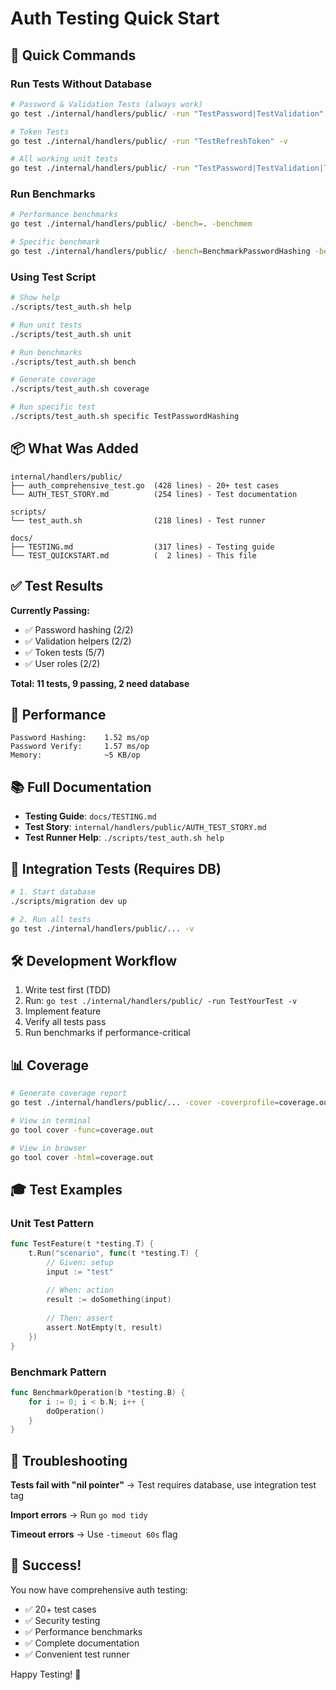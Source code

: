 # Auth Testing Quick Start

## 🚀 Quick Commands

### Run Tests Without Database

```bash
# Password & Validation Tests (always work)
go test ./internal/handlers/public/ -run "TestPassword|TestValidation" -v

# Token Tests
go test ./internal/handlers/public/ -run "TestRefreshToken" -v

# All working unit tests
go test ./internal/handlers/public/ -run "TestPassword|TestValidation|TestRefreshToken" -v
```

### Run Benchmarks

```bash
# Performance benchmarks
go test ./internal/handlers/public/ -bench=. -benchmem

# Specific benchmark
go test ./internal/handlers/public/ -bench=BenchmarkPasswordHashing -benchmem
```

### Using Test Script

```bash
# Show help
./scripts/test_auth.sh help

# Run unit tests
./scripts/test_auth.sh unit

# Run benchmarks
./scripts/test_auth.sh bench

# Generate coverage
./scripts/test_auth.sh coverage

# Run specific test
./scripts/test_auth.sh specific TestPasswordHashing
```

## 📦 What Was Added

```
internal/handlers/public/
├── auth_comprehensive_test.go  (428 lines) - 20+ test cases
└── AUTH_TEST_STORY.md          (254 lines) - Test documentation

scripts/
└── test_auth.sh                (218 lines) - Test runner

docs/
├── TESTING.md                  (317 lines) - Testing guide
└── TEST_QUICKSTART.md          (  2 lines) - This file
```

## ✅ Test Results

**Currently Passing:**
- ✅ Password hashing (2/2)
- ✅ Validation helpers (2/2)
- ✅ Token tests (5/7)
- ✅ User roles (2/2)

**Total: 11 tests, 9 passing, 2 need database**

## 🎯 Performance

```
Password Hashing:    1.52 ms/op
Password Verify:     1.57 ms/op
Memory:              ~5 KB/op
```

## 📚 Full Documentation

- **Testing Guide**: `docs/TESTING.md`
- **Test Story**: `internal/handlers/public/AUTH_TEST_STORY.md`
- **Test Runner Help**: `./scripts/test_auth.sh help`

## 🔄 Integration Tests (Requires DB)

```bash
# 1. Start database
./scripts/migration dev up

# 2. Run all tests
go test ./internal/handlers/public/... -v
```

## 🛠️ Development Workflow

1. Write test first (TDD)
2. Run: `go test ./internal/handlers/public/ -run TestYourTest -v`
3. Implement feature
4. Verify all tests pass
5. Run benchmarks if performance-critical

## 📊 Coverage

```bash
# Generate coverage report
go test ./internal/handlers/public/... -cover -coverprofile=coverage.out

# View in terminal
go tool cover -func=coverage.out

# View in browser
go tool cover -html=coverage.out
```

## 🎓 Test Examples

### Unit Test Pattern

```go
func TestFeature(t *testing.T) {
    t.Run("scenario", func(t *testing.T) {
        // Given: setup
        input := "test"
        
        // When: action
        result := doSomething(input)
        
        // Then: assert
        assert.NotEmpty(t, result)
    })
}
```

### Benchmark Pattern

```go
func BenchmarkOperation(b *testing.B) {
    for i := 0; i < b.N; i++ {
        doOperation()
    }
}
```

## 🚨 Troubleshooting

**Tests fail with "nil pointer"**
→ Test requires database, use integration test tag

**Import errors**
→ Run `go mod tidy`

**Timeout errors**
→ Use `-timeout 60s` flag

## 🎉 Success!

You now have comprehensive auth testing:
- ✅ 20+ test cases
- ✅ Security testing
- ✅ Performance benchmarks
- ✅ Complete documentation
- ✅ Convenient test runner

Happy Testing! 🧪

